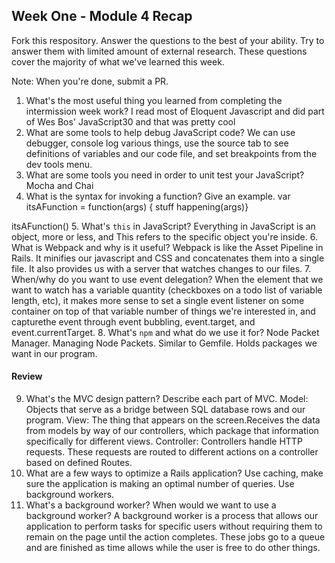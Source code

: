 ## Week One - Module 4 Recap

Fork this respository. Answer the questions to the best of your ability. Try to answer them with limited amount of external research. These questions cover the majority of what we've learned this week.

Note: When you're done, submit a PR.

1. What's the most useful thing you learned from completing the intermission week work?
  I read most of Eloquent Javascript and did part of Wes Bos' JavaScript30 and that was pretty cool
2. What are some tools to help debug JavaScript code?
  We can use debugger, console log various things, use the source tab to see definitions of variables and our code file, and set breakpoints from the dev tools menu.
3. What are some tools you need in order to unit test your JavaScript?
  Mocha and Chai
4. What is the syntax for invoking a function? Give an example.
  var itsAFunction = function(args) { stuff happening(args)}

  itsAFunction()
5. What's `this` in JavaScript?
  Everything in JavaScript is an object, more or less, and This refers to the specific object you're inside.
6. What is Webpack and why is it useful?
  Webpack is like the Asset Pipeline in Rails. It minifies our javascript and CSS and concatenates them into a single file. It also provides us with a server that watches changes to our files.
7. When/why do you want to use event delegation?
  When the element that we want to watch has a variable quantity (checkboxes on a todo list of variable length, etc), it makes more sense to set a single event listener on some container on top
  of that variable number of things we're interested in, and capturethe event through event bubbling, event.target, and event.currentTarget.
8. What's `npm` and what do we use it for?
  Node Packet Manager. Managing Node Packets. Similar to Gemfile. Holds packages we want in our program.

#### Review
9. What's the MVC design pattern? Describe each part of MVC.
  Model: Objects that serve as a bridge between SQL database rows and our program.
  View: The thing that appears on the screen.Receives the data from models by way of our controllers, which package that information specifically for different views.
  Controller: Controllers handle HTTP requests. These requests are routed to different actions on a controller based on defined Routes.
10. What are a few ways to optimize a Rails application?
  Use caching, make sure the application is making an optimal number of queries. Use background workers.
11. What's a background worker? When would we want to use a background worker?
  A background worker is a process that allows our application to perform tasks for specific users without requiring them to remain on the page until the action completes. These jobs go to a queue and are finished as time allows while the user is free to do other things.

